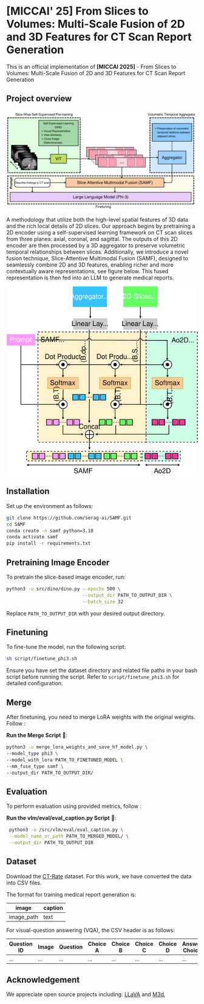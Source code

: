 # [MICCAI' 25] From Slices to Volumes: Multi-Scale Fusion of 2D and 3D Features for CT Scan Report Generation

This is an official implementation of **[MICCAI 2025]** - From Slices to Volumes: Multi-Scale Fusion of 2D and 3D Features for CT Scan Report Generation

## Project overview
 <p align="center">
  <img align="center" src="assets/intro.png" width="800px" alt="Architectural overview of the proposed medical report generation framework, incorporating slice-wise encoding, user prompts, and volumetric features through SAMF fusion methodology."/>
 </p>

A methodology that utilize both the high-level spatial features of 3D data and the rich local details of 2D slices. Our approach begins by pretraining a 2D encoder using a self-supervised learning framework on CT scan slices from three planes: axial, coronal, and sagittal. The outputs of this 2D encoder are then processed by a 3D aggregator to preserve volumetric temporal relationships between slices. Additionally, we introduce a novel fusion technique, Slice-Attentive Multimodal Fusion (SAMF), designed to seamlessly combine 2D and 3D features, enabling richer and more contextually aware representations, see figure below. This fused representation is then fed into an LLM to generate medical reports.

 <p align="center">
  <img align="center" src="assets/arch.svg" width="600px" alt="Slice-Attentive Multi-Modal Fusion architecture. The framework projects three feature spaces (f3d, text tokens, and f2d) into a shared representation space for crossmodal fusion and interaction."/>
 </p>

## Installation

Set up the environment as follows:

```sh
git clone https://github.com/serag-ai/SAMF.git
cd SAMF
conda create -n samf python=3.10
conda activate samf
pip install -r requirements.txt
```

## Pretraining Image Encoder

To pretrain the slice-based image encoder, run:

```sh
python3 -u src/dino/dino.py --epochs 500 \
                            --output_dir PATH_TO_OUTPUT_DIR \
                            --batch_size 32
```

Replace `PATH_TO_OUTPUT_DIR` with your desired output directory.

## Finetuning

To fine-tune the model, run the following script:

```sh
sh script/finetune_phi3.sh
```

Ensure you have set the dataset directory and related file paths in your bash script before running the script. Refer to `script/finetune_phi3.sh` for detailed configuration.

## Merge

After finetuning, you need to merge LoRA weights with the original weights. Follow :

**Run the Merge Script** 🔄:
   ```sh
   python3 -u merge_lora_weights_and_save_hf_model.py \
   --model_type phi3 \
   --model_with_lora PATH_TO_FINETUNED_MODEL \
   --mm_fuse_type samf \
   --output_dir PATH_TO_OUTPUT_DIR/
   ```

## Evaluation

To perform evaluation using provided metrics, follow :

**Run the vlm/eval/eval_caption.py Script** 🔄:
   ```sh
    python3 -u /src/vlm/eval/eval_caption.py \
    --model_name_or_path PATH_TO_MERGED_MODEL/ \
    --output_dir PATH_TO_OUTPUT_DIR
   ```

## Dataset

Download the [CT-Rate](https://huggingface.co/datasets/ibrahimhamamci/CT-RATE) dataset. For this work, we have converted the data into CSV files.

The format for training medical report generation is:

| **image**   | **caption** |
|-------------|-------------|
| image_path  | text        |

For visual-question answering (VQA), the CSV header is as follows:

| **Question ID** | **Image** | **Question** | **Choice A** | **Choice B** | **Choice C** | **Choice D** | **Answer Choice** | **Answer** |
|-----------------|-----------|--------------|--------------|--------------|--------------|--------------|-------------------|------------|
| ...             | ...       | ...          | ...          | ...          | ...          | ...          | ...               | ...        |

## Acknowledgement
We appreciate open source projects including: 
[LLaVA](https://github.com/haotian-liu/LLaVA) and 
[M3d](https://github.com/BAAI-DCAI/M3D), 